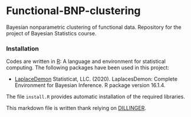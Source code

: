 # Functional-BNP-clustering
Bayesian nonparametric clustering of functional data. Repository for the project of Bayesian Statistics course.


### Installation
Codes are written in [R](https://www.r-project.org/): A language and environment for statistical computing.
The following packages have been used in this project:
- [LaplaceDemon](https://web.archive.org/web/20150206004624/http://www.bayesian-inference.com/software) Statisticat, LLC. (2020). LaplacesDemon: Complete Environment for Bayesian Inference. R package version 16.1.4.

The file `install.R` provides automatic installation of the required libraries.

This markdown file is written thank relying on [DILLINGER](https://dillinger.io/).